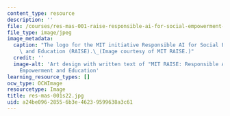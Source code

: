 ```yaml
---
content_type: resource
description: ''
file: /courses/res-mas-001-raise-responsible-ai-for-social-empowerment-and-education-spring-2022/a24be09628556b3e46239599638a3c61_res-mas-001s22.jpg
file_type: image/jpeg
image_metadata:
  caption: "The logo for the MIT initiative Responsible AI for Social Empowerment\
    \ and Education (RAISE).\_(Image courtesy of MIT RAISE.)"
  credit: ''
  image-alt: 'Art design with written text of "MIT RAISE: Responsible AI for Social
    Empowerment and Education'
learning_resource_types: []
ocw_type: OCWImage
resourcetype: Image
title: res-mas-001s22.jpg
uid: a24be096-2855-6b3e-4623-9599638a3c61
---
```

